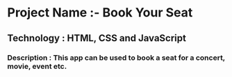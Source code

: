 # Project Name :- Book Your Seat

## Technology : HTML, CSS and JavaScript

### Description : This app can be used to book a seat for a concert, movie, event etc.